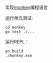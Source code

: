 实现[monkey](https://monkeylang.org/)编程语言  
  
运行单元测试:  
```
cd monkey
go test ./...
```
  
运行REPL：  
```
go build
./monkey.exe
```